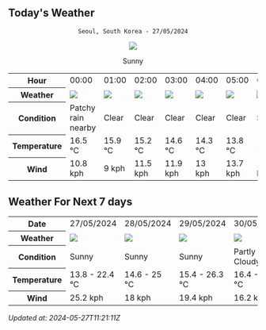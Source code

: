 ## Today's Weather
<div align="center">

`Seoul, South Korea - 27/05/2024`

<img src="https://cdn.weatherapi.com/weather/64x64/day/113.png"/>

Sunny

</div>


<table>
    <tr>
        <th>Hour</th>
        <td>00:00</td><td>01:00</td><td>02:00</td><td>03:00</td><td>04:00</td><td>05:00</td><td>06:00</td><td>07:00</td><td>08:00</td><td>09:00</td><td>10:00</td><td>11:00</td><td>12:00</td><td>13:00</td><td>14:00</td><td>15:00</td><td>16:00</td><td>17:00</td><td>18:00</td><td>19:00</td><td>20:00</td><td>21:00</td><td>22:00</td><td>23:00</td>
    </tr>
    <tr>
        <th>Weather</th>
        <td><img src="https://cdn.weatherapi.com/weather/64x64/night/176.png"></img></td><td><img src="https://cdn.weatherapi.com/weather/64x64/night/113.png"></img></td><td><img src="https://cdn.weatherapi.com/weather/64x64/night/113.png"></img></td><td><img src="https://cdn.weatherapi.com/weather/64x64/night/113.png"></img></td><td><img src="https://cdn.weatherapi.com/weather/64x64/night/113.png"></img></td><td><img src="https://cdn.weatherapi.com/weather/64x64/night/113.png"></img></td><td><img src="https://cdn.weatherapi.com/weather/64x64/day/113.png"></img></td><td><img src="https://cdn.weatherapi.com/weather/64x64/day/113.png"></img></td><td><img src="https://cdn.weatherapi.com/weather/64x64/day/113.png"></img></td><td><img src="https://cdn.weatherapi.com/weather/64x64/day/113.png"></img></td><td><img src="https://cdn.weatherapi.com/weather/64x64/day/113.png"></img></td><td><img src="https://cdn.weatherapi.com/weather/64x64/day/113.png"></img></td><td><img src="https://cdn.weatherapi.com/weather/64x64/day/113.png"></img></td><td><img src="https://cdn.weatherapi.com/weather/64x64/day/113.png"></img></td><td><img src="https://cdn.weatherapi.com/weather/64x64/day/116.png"></img></td><td><img src="https://cdn.weatherapi.com/weather/64x64/day/116.png"></img></td><td><img src="https://cdn.weatherapi.com/weather/64x64/day/116.png"></img></td><td><img src="https://cdn.weatherapi.com/weather/64x64/day/116.png"></img></td><td><img src="https://cdn.weatherapi.com/weather/64x64/day/116.png"></img></td><td><img src="https://cdn.weatherapi.com/weather/64x64/day/113.png"></img></td><td><img src="https://cdn.weatherapi.com/weather/64x64/night/113.png"></img></td><td><img src="https://cdn.weatherapi.com/weather/64x64/night/113.png"></img></td><td><img src="https://cdn.weatherapi.com/weather/64x64/night/113.png"></img></td><td><img src="https://cdn.weatherapi.com/weather/64x64/night/113.png"></img></td>
    </tr>
    <tr>
        <th>Condition</th>
        <td width="200px">Patchy rain nearby</td><td width="200px">Clear </td><td width="200px">Clear </td><td width="200px">Clear </td><td width="200px">Clear </td><td width="200px">Clear </td><td width="200px">Sunny</td><td width="200px">Sunny</td><td width="200px">Sunny</td><td width="200px">Sunny</td><td width="200px">Sunny</td><td width="200px">Sunny</td><td width="200px">Sunny</td><td width="200px">Sunny</td><td width="200px">Partly Cloudy </td><td width="200px">Partly Cloudy </td><td width="200px">Partly Cloudy </td><td width="200px">Partly Cloudy </td><td width="200px">Partly Cloudy </td><td width="200px">Sunny</td><td width="200px">Clear</td><td width="200px">Clear </td><td width="200px">Clear </td><td width="200px">Clear </td>
    </tr>
    <tr>
        <th>Temperature</th>
        <td>16.5 °C</td><td>15.9 °C</td><td>15.2 °C</td><td>14.6 °C</td><td>14.3 °C</td><td>13.8 °C</td><td>14 °C</td><td>15.3 °C</td><td>17 °C</td><td>18.4 °C</td><td>19.5 °C</td><td>20.3 °C</td><td>20.8 °C</td><td>21.5 °C</td><td>21.8 °C</td><td>21.8 °C</td><td>21.8 °C</td><td>21.3 °C</td><td>20.9 °C</td><td>20.1 °C</td><td>18 °C</td><td>17.5 °C</td><td>17.3 °C</td><td>16.6 °C</td>
    </tr>
    <tr>
        <th>Wind</th>
        <td>10.8 kph</td><td>9 kph</td><td>11.5 kph</td><td>11.9 kph</td><td>13 kph</td><td>13.7 kph</td><td>13.3 kph</td><td>13.3 kph</td><td>16.6 kph</td><td>21.2 kph</td><td>23 kph</td><td>24.8 kph</td><td>24.1 kph</td><td>24.1 kph</td><td>24.5 kph</td><td>25.6 kph</td><td>23.8 kph</td><td>23.4 kph</td><td>18.4 kph</td><td>14.8 kph</td><td>6.8 kph</td><td>11.2 kph</td><td>9.7 kph</td><td>9.4 kph</td>
    </tr>
</table>


## Weather For Next 7 days


<table>
    <tr>
        <th>Date</th>
        <td>27/05/2024</td><td>28/05/2024</td><td>29/05/2024</td><td>30/05/2024</td><td>31/05/2024</td><td>01/06/2024</td><td>02/06/2024</td>
    </tr>
    <tr>
        <th>Weather</th>
        <td><img src="https://cdn.weatherapi.com/weather/64x64/day/113.png"/></td><td><img src="https://cdn.weatherapi.com/weather/64x64/day/113.png"/></td><td><img src="https://cdn.weatherapi.com/weather/64x64/day/113.png"/></td><td><img src="https://cdn.weatherapi.com/weather/64x64/day/116.png"/></td><td><img src="https://cdn.weatherapi.com/weather/64x64/day/113.png"/></td><td><img src="https://cdn.weatherapi.com/weather/64x64/day/176.png"/></td><td><img src="https://cdn.weatherapi.com/weather/64x64/day/176.png"/></td>
    </tr>
    <tr>
        <th>Condition</th>
        <td width="200px">Sunny</td><td width="200px">Sunny</td><td width="200px">Sunny</td><td width="200px">Partly Cloudy </td><td width="200px">Sunny</td><td width="200px">Patchy rain nearby</td><td width="200px">Patchy rain nearby</td>
    </tr>
    <tr>
        <th>Temperature</th>
        <td>13.8 -  22.4 °C</td><td>14.6 -  25 °C</td><td>15.4 -  26.3 °C</td><td>16.4 -  26.1 °C</td><td>17 -  27 °C</td><td>18.2 -  22.4 °C</td><td>16.3 -  25 °C</td>
    </tr>
    <tr>
        <th>Wind</th>
        <td>25.2 kph</td><td>18 kph</td><td>19.4 kph</td><td>16.2 kph</td><td>15.5 kph</td><td>8.3 kph</td><td>10.1 kph</td>
    </tr>
</table>


*Updated at: 2024-05-27T11:21:11Z*